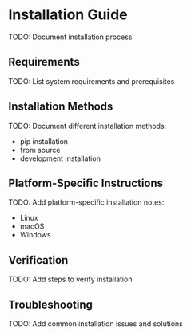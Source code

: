 # Installation Guide

TODO: Document installation process

## Requirements
TODO: List system requirements and prerequisites

## Installation Methods
TODO: Document different installation methods:
- pip installation
- from source
- development installation

## Platform-Specific Instructions
TODO: Add platform-specific installation notes:
- Linux
- macOS
- Windows

## Verification
TODO: Add steps to verify installation

## Troubleshooting
TODO: Add common installation issues and solutions
